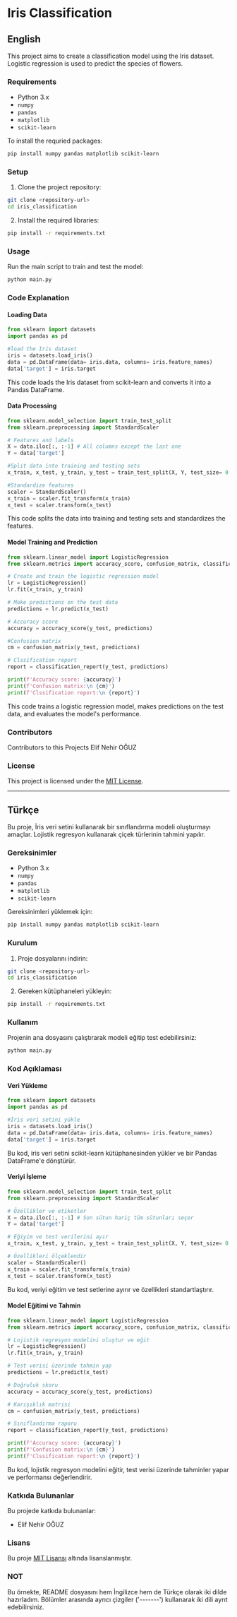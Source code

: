 # Iris Classification
## English
This project aims to create a classification model using the Iris dataset. Logistic regression is used to predict the species of flowers.
### Requirements
- Python 3.x
- `numpy`
- `pandas`
- `matplotlib`
- `scikit-learn`

To install the requried packages:
```bash
pip install numpy pandas matplotlib scikit-learn
```

### Setup
1. Clone the project repository:
```Bash
git clone <repository-url>
cd iris_classification
```

2. Install the required libraries:
```Bash
pip install -r requirements.txt
```

### Usage
Run the main script to train and test the model:
```Bash
python main.py
```

### Code Explanation
#### Loading Data
```Python
from sklearn import datasets
import pandas as pd

#load the Iris dataset
iris = datasets.load_iris()
data = pd.DataFrame(data= iris.data, columns= iris.feature_names)
data['target'] = iris.target

```

This code loads the Iris dataset from scikit-learn and converts it into a Pandas DataFrame.

#### Data Processing
```Python
from sklearn.model_selection import train_test_split
from sklearn.preprocessing import StandardScaler

# Features and labels
X = data.iloc[:, :-1] # All columns except the last one 
Y = data['target']

#Split data into training and testing sets
x_train, x_test, y_train, y_test = train_test_split(X, Y, test_size= 0.3, random_state=42)

#Standardize features
scaler = StandardScaler()
x_train = scaler.fit_transform(x_train) 
x_test = scaler.transform(x_test)

```
This code splits the data into training and testing sets and standardizes the features.

#### Model Training and Prediction
```Python 
from sklearn.linear_model import LogisticRegression
from sklearn.metrics import accuracy_score, confusion_matrix, classification_report

# Create and train the logistic regression model
lr = LogisticRegression() 
lr.fit(x_train, y_train) 

# Make predictions on the test data 
predictions = lr.predict(x_test)

# Accuracy score
accuracy = accuracy_score(y_test, predictions)

#Confusion matrix
cm = confusion_matrix(y_test, predictions)

# Clssification report
report = classification_report(y_test, predictions)

print(f'Accuracy score: {accuracy}')
print(f'Confusion matrix:\n {cm}')
print(f'Clssification report:\n {report}')
```
This code trains a logistic regression model, makes predictions on the test data, and evaluates the model's performance.

### Contributors
Contributors to this Projects
Elif Nehir OĞUZ

### License
This project is licensed under the [MIT License](https://opensource.org/licenses/MIT).

---------------------------------------------------------------------------------------------------------------------------------------------------
## Türkçe

Bu proje, İris veri setini kullanarak bir sınıflandırma modeli oluşturmayı amaçlar. Lojistik regresyon kullanarak çiçek türlerinin tahmini yapılır.

### Gereksinimler
- Python 3.x
- `numpy`
- `pandas`
- `matplotlib`
- `scikit-learn`

Gereksinimleri yüklemek için:
```Bash
pip install numpy pandas matplotlib scikit-learn
```
### Kurulum
1. Proje dosyalarını indirin:
```Bash
git clone <repository-url>
cd iris_classification
```

2. Gereken kütüphaneleri yükleyin:
```Bash
pip install -r requirements.txt
```

### Kullanım
Projenin ana dosyasını çalıştırarak modeli eğitip test edebilirsiniz:
```Bash
python main.py
```
### Kod Açıklaması
#### Veri Yükleme
```Python
from sklearn import datasets
import pandas as pd

#İris veri setini yükle
iris = datasets.load_iris()
data = pd.DataFrame(data= iris.data, columns= iris.feature_names)
data['target'] = iris.target

```

Bu kod, iris veri setini scikit-learn kütüphanesinden yükler ve bir Pandas DataFrame'e dönştürür.

#### Veriyi İşleme
```Python
from sklearn.model_selection import train_test_split
from sklearn.preprocessing import StandardScaler

# Özellikler ve etiketler
X = data.iloc[:, :-1] # Son sütun hariç tüm sütunları seçer
Y = data['target']

# Eğiyim ve test verilerini ayır
x_train, x_test, y_train, y_test = train_test_split(X, Y, test_size= 0.3, random_state=42)

# Özellikleri ölçeklendir
scaler = StandardScaler()
x_train = scaler.fit_transform(x_train) 
x_test = scaler.transform(x_test)

```
Bu kod, veriyi eğitim ve test setlerine ayırır ve özellikleri standartlaştırır. 

#### Model Eğitimi ve Tahmin
```Python 
from sklearn.linear_model import LogisticRegression
from sklearn.metrics import accuracy_score, confusion_matrix, classification_report

# Lojistik regresyon modelini oluştur ve eğit
lr = LogisticRegression() 
lr.fit(x_train, y_train) 

# Test verisi üzerinde tahmin yap
predictions = lr.predict(x_test)

# Doğruluk skoru
accuracy = accuracy_score(y_test, predictions)

# Karışıklık matrisi
cm = confusion_matrix(y_test, predictions)

# Sınıflandırma raporu
report = classification_report(y_test, predictions)

print(f'Accuracy score: {accuracy}')
print(f'Confusion matrix:\n {cm}')
print(f'Clssification report:\n {report}')
```

Bu kod, lojistik regresyon modelini eğitir, test verisi üzerinde tahminler yapar ve performansı değerlendirir.

### Katkıda Bulunanlar
Bu projede katkıda bulunanlar:
- Elif Nehir OĞUZ

### Lisans
Bu proje [MIT Lisansı](https://opensource.org/licenses/MIT) altında lisanslanmıştır.

### NOT
Bu örnekte, README dosyasını hem İngilizce hem de Türkçe olarak iki dilde hazırladım. Bölümler arasında ayrıcı çizgiler ('-------') kullanarak iki dili ayrıt edebilirsiniz.
